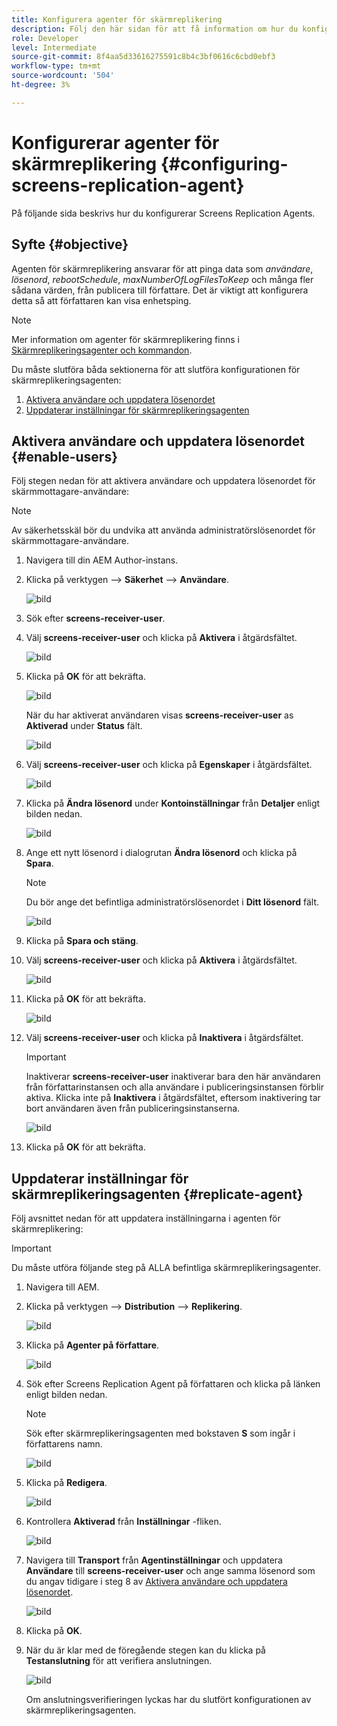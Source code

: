 ```yaml
---
title: Konfigurera agenter för skärmreplikering
description: Följ den här sidan för att få information om hur du konfigurerar agenter för skärmreplikering.
role: Developer
level: Intermediate
source-git-commit: 8f4aa5d33616275591c8b4c3bf0616c6cbd0ebf3
workflow-type: tm+mt
source-wordcount: '504'
ht-degree: 3%

---
```



# Konfigurerar agenter för skärmreplikering {#configuring-screens-replication-agent}

På följande sida beskrivs hur du konfigurerar Screens Replication Agents.

## Syfte {#objective}

Agenten för skärmreplikering ansvarar för att pinga data som *användare*, *lösenord*, *rebootSchedule*, *maxNumberOfLogFilesToKeep* och många fler sådana värden, från publicera till författare. Det är viktigt att konfigurera detta så att författaren kan visa enhetsping.

>[!NOTE]
>Mer information om agenter för skärmreplikering finns i [Skärmreplikeringsagenter och kommandon](https://experienceleague.adobe.com/docs/experience-manager-screens/user-guide/administering/author-publish/author-publish-architecture-overview.html?lang=en#screens-replication-agents-and-commands).

Du måste slutföra båda sektionerna för att slutföra konfigurationen för skärmreplikeringsagenten:

1. [Aktivera användare och uppdatera lösenordet](#enable-users)
1. [Uppdaterar inställningar för skärmreplikeringsagenten](#replicate-agent)

## Aktivera användare och uppdatera lösenordet {#enable-users}

Följ stegen nedan för att aktivera användare och uppdatera lösenordet för skärmmottagare-användare:

>[!NOTE]
>Av säkerhetsskäl bör du undvika att använda administratörslösenordet för skärmmottagare-användare.

1. Navigera till din AEM Author-instans.

1. Klicka på verktygen —> **Säkerhet** —> **Användare**.

   ![bild](/help/user-guide/assets/screens-replication/screens-replication1.png)

1. Sök efter **screens-receiver-user**.

1. Välj **screens-receiver-user** och klicka på **Aktivera** i åtgärdsfältet.

   ![bild](/help/user-guide/assets/screens-replication/screens-replication2.png)

1. Klicka på **OK** för att bekräfta.

   ![bild](/help/user-guide/assets/screens-replication/screens-replication3.png)

   När du har aktiverat användaren visas **screens-receiver-user** as **Aktiverad** under **Status** fält.

   ![bild](/help/user-guide/assets/screens-replication/screens-replication4.png)

1. Välj **screens-receiver-user** och klicka på **Egenskaper** i åtgärdsfältet.

   ![bild](/help/user-guide/assets/screens-replication/screens-replication5.png)

1. Klicka på **Ändra lösenord** under **Kontoinställningar** från **Detaljer** enligt bilden nedan.

   ![bild](/help/user-guide/assets/screens-replication/screens-replication6.png)

1. Ange ett nytt lösenord i dialogrutan **Ändra lösenord** och klicka på **Spara**.

   >[!NOTE]
   >Du bör ange det befintliga administratörslösenordet i **Ditt lösenord** fält.

   ![bild](/help/user-guide/assets/screens-replication/screens-replication7.png)

1. Klicka på **Spara och stäng**.

1. Välj **screens-receiver-user** och klicka på **Aktivera** i åtgärdsfältet.

   ![bild](/help/user-guide/assets/screens-replication/screens-replication8.png)

1. Klicka på **OK** för att bekräfta.

   ![bild](/help/user-guide/assets/screens-replication/screens-replication9.png)

1. Välj **screens-receiver-user** och klicka på **Inaktivera** i åtgärdsfältet.

   >[!IMPORTANT]
   > Inaktiverar **screens-receiver-user** inaktiverar bara den här användaren från författarinstansen och alla användare i publiceringsinstansen förblir aktiva. Klicka inte på **Inaktivera** i åtgärdsfältet, eftersom inaktivering tar bort användaren även från publiceringsinstanserna.

   ![bild](/help/user-guide/assets/screens-replication/screens-replication10.png)

1. Klicka på **OK** för att bekräfta.

## Uppdaterar inställningar för skärmreplikeringsagenten {#replicate-agent}

Följ avsnittet nedan för att uppdatera inställningarna i agenten för skärmreplikering:

>[!IMPORTANT]
>Du måste utföra följande steg på ALLA befintliga skärmreplikeringsagenter.

1. Navigera till AEM.

1. Klicka på verktygen —> **Distribution** —> **Replikering**.

   ![bild](/help/user-guide/assets/screens-replication/screens-replication1a.png)

1. Klicka på **Agenter på författare**.

   ![bild](/help/user-guide/assets/screens-replication/screens-replication1b.png)

1. Sök efter Screens Replication Agent på författaren och klicka på länken enligt bilden nedan.

   >[!NOTE]
   >Sök efter skärmreplikeringsagenten med bokstaven **S** som ingår i författarens namn.

   ![bild](/help/user-guide/assets/screens-replication/screens-replication1c.png)

1. Klicka på **Redigera**.

   ![bild](/help/user-guide/assets/screens-replication/screens-replication1d.png)

1. Kontrollera **Aktiverad** från **Inställningar** -fliken.

   ![bild](/help/user-guide/assets/screens-replication/screens-replication1e.png)

1. Navigera till **Transport** från **Agentinställningar** och uppdatera **Användare** till **screens-receiver-user** och ange samma lösenord som du angav tidigare i steg 8 av [Aktivera användare och uppdatera lösenordet](#enable-users).

   ![bild](/help/user-guide/assets/screens-replication/screens-replication1-f.png)

1. Klicka på **OK**.

1. När du är klar med de föregående stegen kan du klicka på **Testanslutning** för att verifiera anslutningen.

   ![bild](/help/user-guide/assets/screens-replication/screens-replication1g.png)

   Om anslutningsverifieringen lyckas har du slutfört konfigurationen av skärmreplikeringsagenten.